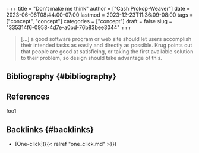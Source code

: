 +++
title = "Don't make me think"
author = ["Cash Prokop-Weaver"]
date = 2023-06-06T08:44:00-07:00
lastmod = 2023-12-23T11:36:09-08:00
tags = ["concept", "concept"]
categories = ["concept"]
draft = false
slug = "335314f6-0958-4d7e-a0bd-76b83bee3044"
+++

> [...] a good software program or web site should let users accomplish their intended tasks as easily and directly as possible. Krug points out that people are good at satisficing, or taking the first available solution to their problem, so design should take advantage of this.


## Bibliography {#bibliography}

## References

<style>.csl-entry{text-indent: -1.5em; margin-left: 1.5em;}</style><div class="csl-bib-body">
</div>

foo1


## Backlinks {#backlinks}

-   [One-click]({{< relref "one_click.md" >}})
